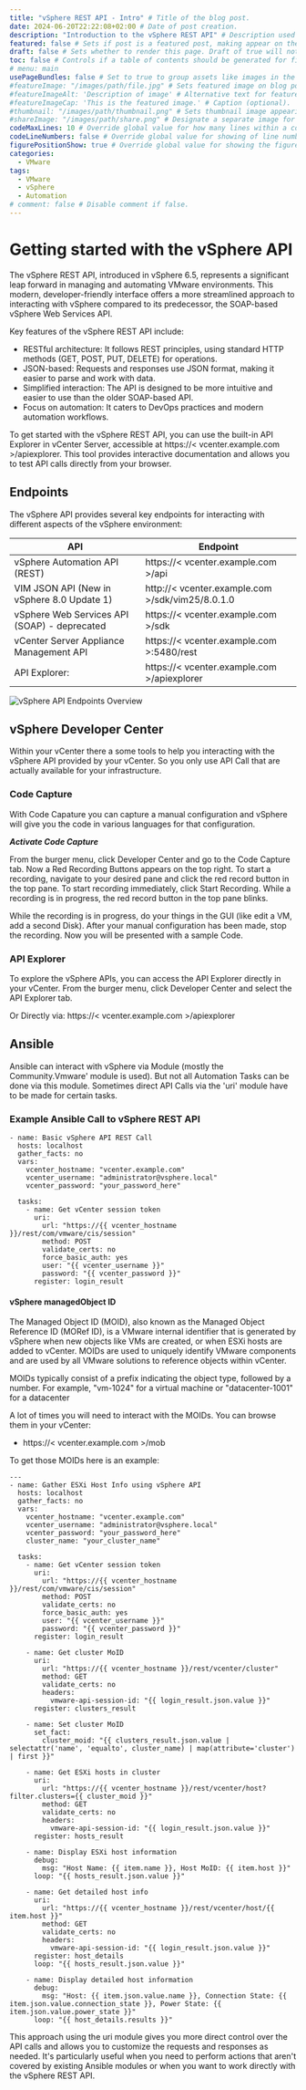 ```yaml
---
title: "vSphere REST API - Intro" # Title of the blog post.
date: 2024-06-20T22:22:08+02:00 # Date of post creation.
description: "Introduction to the vSphere REST API" # Description used for search engine.
featured: false # Sets if post is a featured post, making appear on the home page side bar.
draft: false # Sets whether to render this page. Draft of true will not be rendered.
toc: false # Controls if a table of contents should be generated for first-level links automatically.
# menu: main
usePageBundles: false # Set to true to group assets like images in the same folder as this post.
#featureImage: "/images/path/file.jpg" # Sets featured image on blog post.
#featureImageAlt: 'Description of image' # Alternative text for featured image.
#featureImageCap: 'This is the featured image.' # Caption (optional).
#thumbnail: "/images/path/thumbnail.png" # Sets thumbnail image appearing inside card on homepage.
#shareImage: "/images/path/share.png" # Designate a separate image for social media sharing.
codeMaxLines: 10 # Override global value for how many lines within a code block before auto-collapsing.
codeLineNumbers: false # Override global value for showing of line numbers within code block.
figurePositionShow: true # Override global value for showing the figure label.
categories:
  - VMware
tags:
  - VMware 
  - vSphere
  - Automation
# comment: false # Disable comment if false.
---
```


# Getting started with the vSphere API
The vSphere REST API, introduced in vSphere 6.5, represents a significant leap forward in managing and automating VMware environments. This modern, developer-friendly interface offers a more streamlined approach to interacting with vSphere compared to its predecessor, the SOAP-based vSphere Web Services API.

Key features of the vSphere REST API include:

- RESTful architecture: It follows REST principles, using standard HTTP methods (GET, POST, PUT, DELETE) for operations.
- JSON-based: Requests and responses use JSON format, making it easier to parse and work with data.
- Simplified interaction: The API is designed to be more intuitive and easier to use than the older SOAP-based API.
- Focus on automation: It caters to DevOps practices and modern automation workflows.

To get started with the vSphere REST API, you can use the built-in API Explorer in vCenter Server, accessible at https://< vcenter.example.com >/apiexplorer. This tool provides interactive documentation and allows you to test API calls directly from your browser.

## Endpoints

The vSphere API provides several key endpoints for interacting with different aspects of the vSphere environment:

| API  |  Endpoint |  
|---|---|
|  vSphere Automation API (REST) | https://< vcenter.example.com >/api  |  
|  VIM JSON API (New in vSphere 8.0 Update 1) | http://< vcenter.example.com >/sdk/vim25/8.0.1.0  |   
|  vSphere Web Services API (SOAP) - deprecated | https://< vcenter.example.com >/sdk  |  
|  vCenter Server Appliance Management API | https://< vcenter.example.com >:5480/rest  |  
|  API Explorer: | https://< vcenter.example.com >/apiexplorer  |  


![vSphere API Endpoints Overview](https://i.imgur.com/iP0EE4h.png)

## vSphere Developer Center

Within your vCenter there a some tools to help you interacting with the vSphere API provided by your vCenter. So you only use API Call that are actually available for your infrastructure.

### Code Capture

With Code Capature you can capture a manual configuration and vSphere will give you the code in various languages for that configuration.

***Activate Code Capture***

From the burger menu, click Developer Center and go to the Code Capture tab. Now a Red Recording Buttons appears on the top right. To start a recording, navigate to your desired pane and click the red record button in the top pane. To start recording immediately, click Start Recording.
While a recording is in progress, the red record button in the top pane blinks.

While the recording is in progress, do your things in the GUI (like edit a VM, add a second Disk). After your manual configuration has been made, stop the recording. Now you will be presented with a sample Code.

### API Explorer

To explore the vSphere APIs, you can access the API Explorer directly in your vCenter.
From the burger menu, click Developer Center and select the API Explorer tab.

Or Directly via: https://< vcenter.example.com >/apiexplorer

## Ansible

Ansible can interact with vSphere via Module (mostly the Community.Vmware' module is used). But not all Automation Tasks can be done via this module. Sometimes direct API Calls via the 'uri' module have to be made for certain tasks.

### Example Ansible Call to vSphere REST API

```
- name: Basic vSphere API REST Call
  hosts: localhost
  gather_facts: no
  vars:
    vcenter_hostname: "vcenter.example.com"
    vcenter_username: "administrator@vsphere.local"
    vcenter_password: "your_password_here"

  tasks:
    - name: Get vCenter session token
      uri:
        url: "https://{{ vcenter_hostname }}/rest/com/vmware/cis/session"
        method: POST
        validate_certs: no
        force_basic_auth: yes
        user: "{{ vcenter_username }}"
        password: "{{ vcenter_password }}"
      register: login_result
```

#### vSphere managedObject ID
The Managed Object ID (MOID), also known as the Managed Object Reference ID (MORef ID), is a VMware internal identifier that is generated by vSphere when new objects like VMs are created, or when ESXi hosts are added to vCenter. MOIDs are used to uniquely identify VMware components and are used by all VMware solutions to reference objects within vCenter.

MOIDs typically consist of a prefix indicating the object type, followed by a number. For example, "vm-1024" for a virtual machine or "datacenter-1001" for a datacenter

A lot of times you will need to interact with the MOIDs. You can browse them in your vCenter:

- https://< vcenter.example.com >/mob


To get those MOIDs here is an example:

```
---
- name: Gather ESXi Host Info using vSphere API
  hosts: localhost
  gather_facts: no
  vars:
    vcenter_hostname: "vcenter.example.com"
    vcenter_username: "administrator@vsphere.local"
    vcenter_password: "your_password_here"
    cluster_name: "your_cluster_name"

  tasks:
    - name: Get vCenter session token
      uri:
        url: "https://{{ vcenter_hostname }}/rest/com/vmware/cis/session"
        method: POST
        validate_certs: no
        force_basic_auth: yes
        user: "{{ vcenter_username }}"
        password: "{{ vcenter_password }}"
      register: login_result

    - name: Get cluster MoID
      uri:
        url: "https://{{ vcenter_hostname }}/rest/vcenter/cluster"
        method: GET
        validate_certs: no
        headers:
          vmware-api-session-id: "{{ login_result.json.value }}"
      register: clusters_result

    - name: Set cluster MoID
      set_fact:
        cluster_moid: "{{ clusters_result.json.value | selectattr('name', 'equalto', cluster_name) | map(attribute='cluster') | first }}"

    - name: Get ESXi hosts in cluster
      uri:
        url: "https://{{ vcenter_hostname }}/rest/vcenter/host?filter.clusters={{ cluster_moid }}"
        method: GET
        validate_certs: no
        headers:
          vmware-api-session-id: "{{ login_result.json.value }}"
      register: hosts_result

    - name: Display ESXi host information
      debug:
        msg: "Host Name: {{ item.name }}, Host MoID: {{ item.host }}"
      loop: "{{ hosts_result.json.value }}"

    - name: Get detailed host info
      uri:
        url: "https://{{ vcenter_hostname }}/rest/vcenter/host/{{ item.host }}"
        method: GET
        validate_certs: no
        headers:
          vmware-api-session-id: "{{ login_result.json.value }}"
      register: host_details
      loop: "{{ hosts_result.json.value }}"

    - name: Display detailed host information
      debug:
        msg: "Host: {{ item.json.value.name }}, Connection State: {{ item.json.value.connection_state }}, Power State: {{ item.json.value.power_state }}"
      loop: "{{ host_details.results }}"
```


This approach using the uri module gives you more direct control over the API calls and allows you to customize the requests and responses as needed. It's particularly useful when you need to perform actions that aren't covered by existing Ansible modules or when you want to work directly with the vSphere REST API.